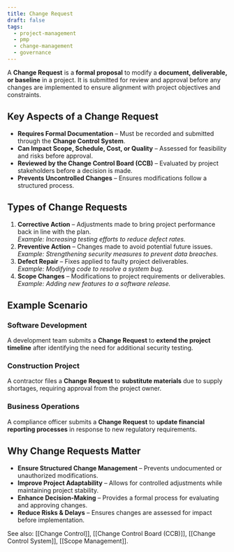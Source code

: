 ```yaml
---
title: Change Request
draft: false
tags:
  - project-management
  - pmp
  - change-management
  - governance
---
```


A **Change Request** is a **formal proposal** to modify a **document, deliverable, or baseline** in a project. It is submitted for review and approval before any changes are implemented to ensure alignment with project objectives and constraints.

## Key Aspects of a Change Request
- **Requires Formal Documentation** – Must be recorded and submitted through the **Change Control System**.
- **Can Impact Scope, Schedule, Cost, or Quality** – Assessed for feasibility and risks before approval.
- **Reviewed by the Change Control Board (CCB)** – Evaluated by project stakeholders before a decision is made.
- **Prevents Uncontrolled Changes** – Ensures modifications follow a structured process.

## Types of Change Requests
1. **Corrective Action** – Adjustments made to bring project performance back in line with the plan.  
   *Example: Increasing testing efforts to reduce defect rates.*
2. **Preventive Action** – Changes made to avoid potential future issues.  
   *Example: Strengthening security measures to prevent data breaches.*
3. **Defect Repair** – Fixes applied to faulty project deliverables.  
   *Example: Modifying code to resolve a system bug.*
4. **Scope Changes** – Modifications to project requirements or deliverables.  
   *Example: Adding new features to a software release.*

## Example Scenario

### **Software Development**
A development team submits a **Change Request** to **extend the project timeline** after identifying the need for additional security testing.

### **Construction Project**
A contractor files a **Change Request** to **substitute materials** due to supply shortages, requiring approval from the project owner.

### **Business Operations**
A compliance officer submits a **Change Request** to **update financial reporting processes** in response to new regulatory requirements.

## Why Change Requests Matter
- **Ensure Structured Change Management** – Prevents undocumented or unauthorized modifications.
- **Improve Project Adaptability** – Allows for controlled adjustments while maintaining project stability.
- **Enhance Decision-Making** – Provides a formal process for evaluating and approving changes.
- **Reduce Risks & Delays** – Ensures changes are assessed for impact before implementation.

See also: [[Change Control]], [[Change Control Board (CCB)]], [[Change Control System]], [[Scope Management]].
